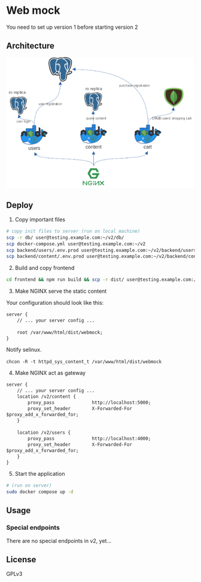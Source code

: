 # Web mock

You need to set up version 1 before starting version 2

## Architecture

![Architecture](docs/arch.png)

## Deploy

1. Copy important files

```bash
# copy init files to server (run on local machine)
scp -r db/ user@testing.example.com:~/v2/db/
scp docker-compose.yml user@testing.example.com:~/v2
scp backend/users/.env.prod user@testing.example.com:~/v2/backend/users/.env.prod 
scp backend/content/.env.prod user@testing.example.com:~/v2/backend/content/.env.prod 
```

2. Build and copy frontend

```bash
cd frontend && npm run build && scp -r dist/ user@testing.example.com:/var/www/html && cd ..
```

3. Make NGINX serve the static content

Your configuration should look like this:

```
server {
    // ... your server config ...
    
    root /var/www/html/dist/webmock;
}
```

Notify selinux.

```chcon -R -t httpd_sys_content_t /var/www/html/dist/webmock```

4. Make NGINX act as gateway

```
server {
    // ... your server config ...
    location /v2/content {
        proxy_pass              http://localhost:5000;
        proxy_set_header        X-Forwarded-For $proxy_add_x_forwarded_for;
    }
    
    location /v2/users {
        proxy_pass              http://localhost:4000;
        proxy_set_header        X-Forwarded-For $proxy_add_x_forwarded_for;
    }
}
```

5. Start the application

```bash
# (run on server)
sudo docker compose up -d
```

## Usage

### Special endpoints

There are no special endpoints in v2, yet...

## License

GPLv3
